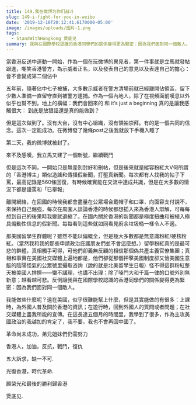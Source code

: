 ```yaml
---
title: 149.我在微博为你们战斗
slug: 149-i-fight-for-you-in-weibo
date: '2019-12-10T20:12:41.6170000-05:00'
image: /images/uploads/图片-1.png
tags:
  - StandWithHongkong 煲底见
summary: 我與在國際學校認識的香港同學們的關係變得更為緊密：因為我們面對同一個敵人。
---
```



當香港反送中運動一開始，作為一個在玩微博的異見者，第一件事就是立馬就發帖跟進，嘲笑香港警方，為示威者正名，以及發表自己的意見以及表達自己的擔心：會不會變成第二個佔中



五年前，隨著佔中七子被捕，大多數示威者在警方清場前就已經離開佔領區，留下少數人準備一直留守直到被警方逮捕。作為一個內地人，除了在視頻面前嘆息以外似乎也幫不到。地上的橫幅：我們會回來的 和 it’s just a beginning 真的是讓我感觸很大： 到底是放狠話還是真的能做到？



但是這次做到了。沒有大台，沒有中心組織，沒有領袖崇拜。有的是一個共同的信念。這次一定能成功。在微博發了幾條post之後我就放下手機入睡了



第二天，我的微博就被封了。



來不及感嘆，我立馬又建了一個新號，繼續戰鬥



但是這次不同，一開始只是無差別封好和刪帖，但是後來就是縱容粉紅大V何所謂的「香港博主」類似造謠和傳播假新聞，打壓真新聞。每次都有人找我的帖子下罵，最高記錄是560條回復，有時候確實能在交流中達成共識，但是在大多數的情況下都是謾罵和「已舉報」



離開網絡，在回國的時候我都會盡量在公眾場合戴帽子和口罩，向面容支付說不，來保持自己倔強，每次在周圍人談論香港的時候都想插入來為香港人辯解，可每每想到自己的後果時我變就退縮了。在國內關於香港的新聞都是極度扭曲和被植入極具煽動性信息的假新聞。每每看到這些就如同看見廚余垃圾桶一樣令人不適。



那美國留學生群體呢？雖然不能以偏概全，但是極大多數都是無意識粉紅/硬核粉紅。（當然我和我的那些申請政治庇護朋友們並不會這麼想。）留學粉紅真的是最可悲的群體，真相觸手可得，可他們卻義無反顧的相信那個偽共產主義官僚集團；真相和事實在美國社交媒體上遍地都是，他們卻從那個抨擊美國制度卻又恰美國生意飯的陰陽怪氣的公眾號里攝取咨詢（說的就是北美留學生日報）怪不得這群粉紅整天被美國人排擠——蠻不講理，也講不出理；除了嗓門大和千篇一律的口號外別無新意；越看越可悲。反倒讓我與在國際學校認識的香港同學們的關係變得更為緊密：因為我們面對同一個敵人。



我能做些什麼呢？遠在美國，似乎很難能幫上什麼，但是其實能做的有很多：上課時，為外國人普及關於香港的資訊；在遊行時，回到外國人的質問或者問題；在社交媒體上盡我所能的宣傳。在這長達五個月的時間里，我學到了很多，作為主攻美國政治的我越加的肯定了，我不要，我也不會再回中國了。



革命尚未成功，弟兄姐妹們仍需努力

香港人，加油，反抗，戰鬥，復仇

五大訴求，缺一不可.

光復香港，時代革命.

願榮光和最後的勝利歸香港

煲底见.
